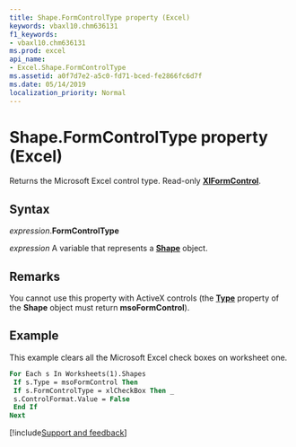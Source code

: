 ```yaml
---
title: Shape.FormControlType property (Excel)
keywords: vbaxl10.chm636131
f1_keywords:
- vbaxl10.chm636131
ms.prod: excel
api_name:
- Excel.Shape.FormControlType
ms.assetid: a0f7d7e2-a5c0-fd71-bced-fe2866fc6d7f
ms.date: 05/14/2019
localization_priority: Normal
---
```



# Shape.FormControlType property (Excel)

Returns the Microsoft Excel control type. Read-only **[XlFormControl](Excel.XlFormControl.md)**.


## Syntax

_expression_.**FormControlType**

_expression_ A variable that represents a **[Shape](Excel.Shape.md)** object.


## Remarks

You cannot use this property with ActiveX controls (the **[Type](Excel.Shape.Type.md)** property of the **Shape** object must return **msoFormControl**).


## Example

This example clears all the Microsoft Excel check boxes on worksheet one.

```vb
For Each s In Worksheets(1).Shapes 
 If s.Type = msoFormControl Then 
 If s.FormControlType = xlCheckBox Then _ 
 s.ControlFormat.Value = False 
 End If 
Next
```




[!include[Support and feedback](~/includes/feedback-boilerplate.md)]